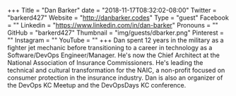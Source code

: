 +++
Title = "Dan Barker"
date = "2018-11-17T08:32:02-08:00"
Twitter = "barkerd427"
Website = "http://danbarker.codes"
Type = "guest"
Facebook = ""
Linkedin = "https://www.linkedin.com/in/dan-barker"
Pronouns = ""
GitHub = "barkerd427"
Thumbnail = "img/guests/dbarker.png"
Pinterest = ""
Instagram = ""
YouTube = ""
+++
Dan spent 12 years in the military as a fighter jet mechanic before transitioning to a career in technology as a Software/DevOps Engineer/Manager. He's now the Chief Architect at the National Association of Insurance Commissioners. He's leading the technical and cultural transformation for the NAIC, a non-profit focused on consumer protection in the insurance industry. Dan is also an organizer of the DevOps KC Meetup and the DevOpsDays KC conference.
